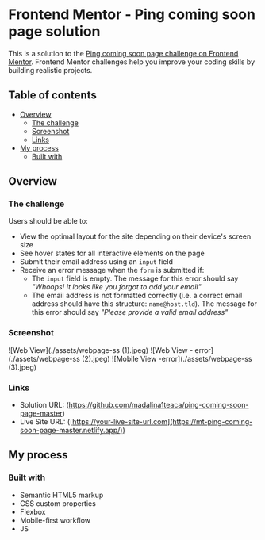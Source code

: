 # Frontend Mentor - Ping coming soon page solution

This is a solution to the [Ping coming soon page challenge on Frontend Mentor](https://www.frontendmentor.io/challenges/ping-single-column-coming-soon-page-5cadd051fec04111f7b848da). Frontend Mentor challenges help you improve your coding skills by building realistic projects. 

## Table of contents

- [Overview](#overview)
  - [The challenge](#the-challenge)
  - [Screenshot](#screenshot)
  - [Links](#links)
- [My process](#my-process)
  - [Built with](#built-with)


## Overview

### The challenge

Users should be able to:

- View the optimal layout for the site depending on their device's screen size
- See hover states for all interactive elements on the page
- Submit their email address using an `input` field
- Receive an error message when the `form` is submitted if:
	- The `input` field is empty. The message for this error should say *"Whoops! It looks like you forgot to add your email"*
	- The email address is not formatted correctly (i.e. a correct email address should have this structure: `name@host.tld`). The message for this error should say *"Please provide a valid email address"*

### Screenshot

![Web View](./assets/webpage-ss (1).jpeg)
![Web View - error](./assets/webpage-ss (2).jpeg)
![Mobile View -error](./assets/webpage-ss (3).jpeg)



### Links

- Solution URL: (https://github.com/madalina1teaca/ping-coming-soon-page-master)
- Live Site URL: ([https://your-live-site-url.com](https://mt-ping-coming-soon-page-master.netlify.app/))

## My process

### Built with

- Semantic HTML5 markup
- CSS custom properties
- Flexbox
- Mobile-first workflow
- JS



